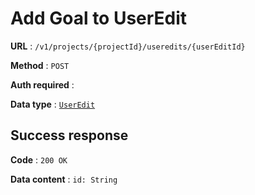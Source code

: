 # Add Goal to UserEdit

**URL** : `/v1/projects/{projectId}/useredits/{userEditId}`

**Method** : `POST`

**Auth required** :

**Data type** : [`UserEdit`](user_edit.md)

## Success response

**Code** : `200 OK`

**Data content** : `id: String`
